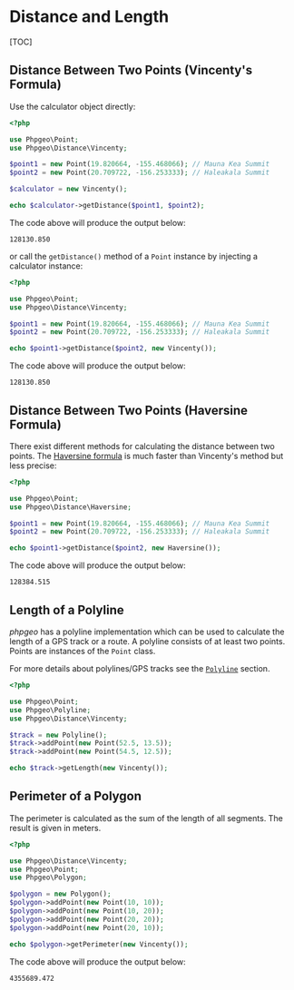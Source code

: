 # Distance and Length

[TOC]

## Distance Between Two Points (Vincenty's Formula)

Use the calculator object directly:

``` php
<?php

use Phpgeo\Point;
use Phpgeo\Distance\Vincenty;

$point1 = new Point(19.820664, -155.468066); // Mauna Kea Summit
$point2 = new Point(20.709722, -156.253333); // Haleakala Summit

$calculator = new Vincenty();

echo $calculator->getDistance($point1, $point2);
```

The code above will produce the output below:

``` plaintext
128130.850
```

or call the `getDistance()` method of a `Point` instance by injecting
a calculator instance:

``` php
<?php

use Phpgeo\Point;
use Phpgeo\Distance\Vincenty;

$point1 = new Point(19.820664, -155.468066); // Mauna Kea Summit
$point2 = new Point(20.709722, -156.253333); // Haleakala Summit

echo $point1->getDistance($point2, new Vincenty());
```

The code above will produce the output below:

``` plaintext
128130.850
```

## Distance Between Two Points (Haversine Formula)

There exist different methods for calculating the distance between
two points. The [Haversine formula](https://en.wikipedia.org/wiki/Haversine_formula#Law)
is much faster than Vincenty's method but less precise:

``` php
<?php

use Phpgeo\Point;
use Phpgeo\Distance\Haversine;

$point1 = new Point(19.820664, -155.468066); // Mauna Kea Summit
$point2 = new Point(20.709722, -156.253333); // Haleakala Summit

echo $point1->getDistance($point2, new Haversine());
```

The code above will produce the output below:

``` plaintext
128384.515
```

## Length of a Polyline

*phpgeo* has a polyline implementation which can be used to calculate the
length of a GPS track or a route. A polyline consists of at least two points.
Points are instances of the `Point` class.

For more details about polylines/GPS tracks see the [`Polyline`](../Geometries/Polyline) section.

``` php
<?php

use Phpgeo\Point;
use Phpgeo\Polyline;
use Phpgeo\Distance\Vincenty;

$track = new Polyline();
$track->addPoint(new Point(52.5, 13.5));
$track->addPoint(new Point(54.5, 12.5));

echo $track->getLength(new Vincenty());
```

## Perimeter of a Polygon

The perimeter is calculated as the sum of the length of all segments.
The result is given in meters.

``` php
<?php

use Phpgeo\Distance\Vincenty;
use Phpgeo\Point;
use Phpgeo\Polygon;

$polygon = new Polygon();
$polygon->addPoint(new Point(10, 10));
$polygon->addPoint(new Point(10, 20));
$polygon->addPoint(new Point(20, 20));
$polygon->addPoint(new Point(20, 10));

echo $polygon->getPerimeter(new Vincenty());
```

The code above will produce the output below:

``` plaintext
4355689.472
```

